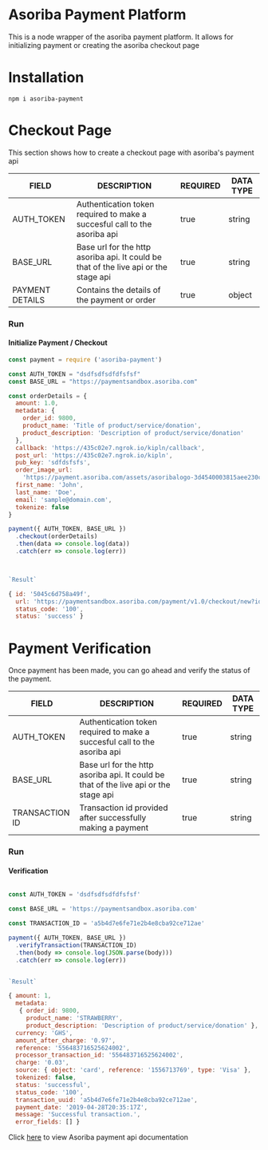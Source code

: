 # Asoriba Payment Platform

This is a node wrapper of the asoriba payment platform. It allows for initializing payment or creating the asoriba checkout page

# Installation

`npm i asoriba-payment`

# Checkout Page
This section shows how to create a checkout page with asoriba's payment api



|  FIELD  |  DESCRIPTION | REQUIRED | DATA TYPE |
| --------   |    -------------------- | ---------        |    ------------    |
| AUTH_TOKEN     |   Authentication token required to make a succesful call to the asoriba api |  true        |  string |
| BASE_URL     |  Base url for the http asoriba api. It could be that of the live api or the stage api  |  true        |  string  |
| PAYMENT DETAILS      |  Contains the details of the payment or order  |  true        |  object  |


### Run
#### Initialize Payment / Checkout 

``` javascript
const payment = require ('asoriba-payment')

const AUTH_TOKEN = "dsdfsdfsdfdfsfsf"
const BASE_URL = "https://paymentsandbox.asoriba.com"

const orderDetails = {
  amount: 1.0,
  metadata: {
    order_id: 9800,
    product_name: 'Title of product/service/donation',
    product_description: 'Description of product/service/donation'
  },
  callback: 'https://435c02e7.ngrok.io/kipln/callback',
  post_url: 'https://435c02e7.ngrok.io/kipln',
  pub_key: 'sdfdsfsfs',
  order_image_url:
    'https://payment.asoriba.com/assets/asoribalogo-3d4540003815aee230ca676138579ed495cfa975270fe2d7e656292c4508d472.png',
  first_name: 'John',
  last_name: 'Doe',
  email: 'sample@domain.com',
  tokenize: false
}

payment({ AUTH_TOKEN, BASE_URL })
  .checkout(orderDetails)
  .then(data => console.log(data))
  .catch(err => console.log(err))



`Result`

{ id: '5045c6d758a49f',
  url: 'https://paymentsandbox.asoriba.com/payment/v1.0/checkout/new?id=5045c6d758a49f',
  status_code: '100',
  status: 'success' }
```


# Payment Verification
Once payment has been made, you can go ahead and verify the status of the payment.


|  FIELD  |  DESCRIPTION | REQUIRED | DATA TYPE |
| --------   |    -------------------- | ---------        |    ------------    |
| AUTH_TOKEN     |   Authentication token required to make a succesful call to the asoriba api |  true        |  string |
| BASE_URL     |  Base url for the http asoriba api. It could be that of the live api or the stage api  |  true        |  string  |
| TRANSACTION ID      |  Transaction id provided after successfully making a payment  |  true        |  string  |



### Run

#### Verification

```javascript

const AUTH_TOKEN = 'dsdfsdfsdfdfsfsf'

const BASE_URL = 'https://paymentsandbox.asoriba.com'

const TRANSACTION_ID = 'a5b4d7e6fe71e2b4e8cba92ce712ae'

payment({ AUTH_TOKEN, BASE_URL })
  .verifyTransaction(TRANSACTION_ID)
  .then(body => console.log(JSON.parse(body)))
  .catch(err => console.log(err))


`Result`

{ amount: 1,
  metadata: 
   { order_id: 9800,
     product_name: 'STRAWBERRY',
     product_description: 'Description of product/service/donation' },
  currency: 'GHS',
  amount_after_charge: '0.97',
  reference: '556483716525624002',
  processor_transaction_id: '556483716525624002',
  charge: '0.03',
  source: { object: 'card', reference: '1556713769', type: 'Visa' },
  tokenized: false,
  status: 'successful',
  status_code: '100',
  transaction_uuid: 'a5b4d7e6fe71e2b4e8cba92ce712ae',
  payment_date: '2019-04-28T20:35:17Z',
  message: 'Successful transaction.',
  error_fields: [] }
```

Click [here](https://documenter.getpostman.com/view/121946/RWEgrJsA?version=latest#intro) to view Asoriba payment api documentation
